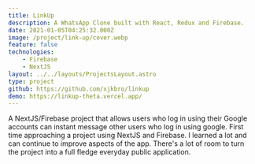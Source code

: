 ```yaml
---
title: LinkUp
description: A WhatsApp Clone built with React, Redux and Firebase.
date: 2021-01-05T04:25:32.000Z
image: /project/link-up/cover.webp
feature: false
technologies:
    - Firebase
    - NextJS
layout: ../../layouts/ProjectsLayout.astro
type: project
github: https://github.com/xjkbro/linkup
demo: https://linkup-theta.vercel.app/
---
```


A NextJS/Firebase project that allows users who log in using their Google accounts can instant message other users who log in using google. First time approaching a project using NextJS and Firebase. I learned a lot and can continue to improve aspects of the app. There's a lot of room to turn the project into a full fledge everyday public application.
